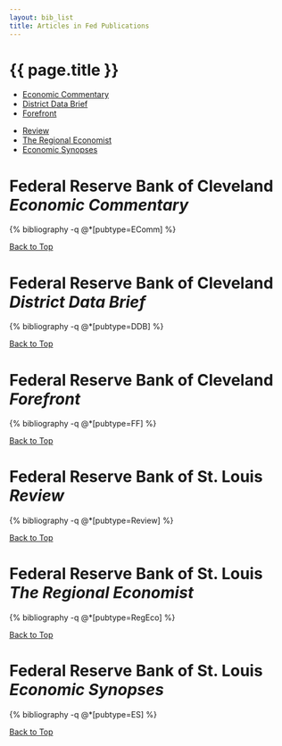 ```yaml
---
layout: bib_list
title: Articles in Fed Publications
---
```



# {{ page.title }}

<ul class="pagination">
  <li>
    <a href="#forefront">Economic Commentary</a>
  </li>
    <li>
    <a href="#forefront">District Data Brief</a>
  </li>

  <li>
    <a href="#forefront">Forefront</a>
  </li>
</ul>
<ul class="pagination">
  <li>
    <a href="#review">Review</a>
  </li>
  <li>
    <a href="#regional-economist">The Regional Economist</a>
  </li>
    <li>
    <a href="#regional-economist">Economic Synopses</a>
  </li>
</ul>


# <a name="forefront"></a>**Federal Reserve Bank of Cleveland _Economic Commentary_** 

{% bibliography  -q @*[pubtype=EComm] %}


<div class="row">
  <a class="btn btn-default btn-xs  navbar-right" role="button" href="#" title="Top">Back to Top<span class="glyphicon glyphicon-arrow-up"></span></a>
</div>  

# <a name="forefront"></a>**Federal Reserve Bank of Cleveland _District Data Brief_** 

{% bibliography  -q @*[pubtype=DDB] %}


<div class="row">
  <a class="btn btn-default btn-xs  navbar-right" role="button" href="#" title="Top">Back to Top<span class="glyphicon glyphicon-arrow-up"></span></a>
</div>  

# <a name="forefront"></a>**Federal Reserve Bank of Cleveland _Forefront_** 

{% bibliography  -q @*[pubtype=FF] %}


<div class="row">
  <a class="btn btn-default btn-xs  navbar-right" role="button" href="#" title="Top">Back to Top<span class="glyphicon glyphicon-arrow-up"></span></a>
</div>  


# <a name="review"></a>**Federal Reserve Bank of St. Louis _Review_**


{% bibliography  -q @*[pubtype=Review] %}


<div class="row">
  <a class="btn btn-default btn-xs  navbar-right" role="button" href="#" title="Top">Back to Top<span class="glyphicon glyphicon-arrow-up"></span></a>
</div>  
 

# <a name="regional-economist"></a>**Federal Reserve Bank of St. Louis _The Regional Economist_** 


{% bibliography  -q @*[pubtype=RegEco] %}




<div class="row">
  <a class="btn btn-default btn-xs  navbar-right" role="button" href="#" title="Top">Back to Top<span class="glyphicon glyphicon-arrow-up"></span></a>
</div>  

# <a name="regional-economist"></a>**Federal Reserve Bank of St. Louis _Economic Synopses_** 


{% bibliography  -q @*[pubtype=ES] %}




<div class="row">
  <a class="btn btn-default btn-xs  navbar-right" role="button" href="#" title="Top">Back to Top<span class="glyphicon glyphicon-arrow-up"></span></a>
</div>  
